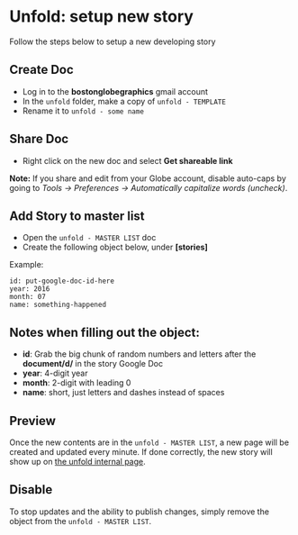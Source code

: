 # Unfold: setup new story

Follow the steps below to setup a new developing story

## Create Doc
* Log in to the **bostonglobegraphics** gmail account
* In the `unfold` folder, make a copy of `unfold - TEMPLATE`
* Rename it to `unfold - some name`

## Share Doc
* Right click on the new doc and select **Get shareable link**

**Note:** If you share and edit from your Globe account, disable auto-caps by going to *Tools -> Preferences -> Automatically capitalize words (uncheck)*.

## Add Story to master list
* Open the `unfold - MASTER LIST` doc
* Create the following object below, under **[stories]** 

Example:
```
id: put-google-doc-id-here
year: 2016
month: 07
name: something-happened
```

## Notes when filling out the object:
* **id**: Grab the big chunk of random numbers and letters after the **document/d/** in the story Google Doc
* **year**: 4-digit year
* **month**: 2-digit with leading 0
* **name**: short, just letters and dashes instead of spaces

## Preview
Once the new contents are in the `unfold - MASTER LIST`, a new page will be created and updated every minute. If done correctly, the new story will show up on [the unfold internal page](http://unfold.bostonglobe.com).

## Disable
To stop updates and the ability to publish changes, simply remove the object from the `unfold - MASTER LIST`.